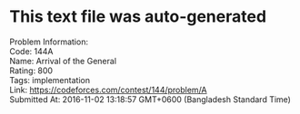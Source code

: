 # This text file was auto-generated  
  
Problem Information:  
Code: 144A  
Name: Arrival of the General  
Rating: 800  
Tags: implementation  
Link: https://codeforces.com/contest/144/problem/A  
Submitted At: 2016-11-02 13:18:57 GMT+0600 (Bangladesh Standard Time)  
